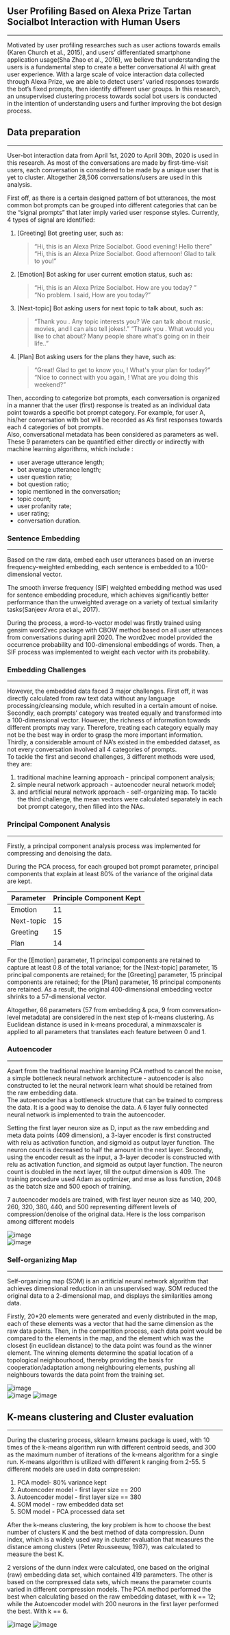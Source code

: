 ## User Profiling Based on Alexa Prize Tartan Socialbot Interaction with Human Users

---

Motivated by user profiling researches such as user actions towards emails (Karen Church et al., 2015), and users’ differentiated smartphone application usage(Sha Zhao et al., 2016), we believe that understanding the users is a fundamental step to create a better conversational AI with great user experience. With a large scale of voice interaction data collected through Alexa Prize, we are able to detect users’ varied responses towards the bot’s fixed prompts, then identify different user groups. In this research, an unsupervised clustering process towards social bot users is conducted in the intention of understanding users and further improving the bot design process.

## Data preparation

---

User-bot interaction data from April 1st, 2020 to April 30th, 2020 is used in this research. As most of the conversations are made by first-time-visit users, each conversation is considered to be made by a unique user that is yet to cluster. Altogether 28,506 conversations/users are used in this analysis.

First off, as there is a certain designed pattern of bot utterances, the most common bot prompts can be grouped into different categories that can be the “signal prompts” that later imply varied user response styles. Currently, 4 types of signal are identified:

1. [Greeting] Bot greeting user, such as:

   > “Hi, this is an Alexa Prize Socialbot. Good evening! Hello there”
   > “Hi, this is an Alexa Prize Socialbot. Good afternoon! Glad to talk to you!”

2. [Emotion] Bot asking for user current emotion status, such as:

   > “Hi, this is an Alexa Prize Socialbot. How are you today? ”  
   > “No problem. I said, How are you today?”

3. [Next-topic] Bot asking users for next topic to talk about, such as:

   > “Thank you <user name>. Any topic interests you? We can talk about music, movies, and I can also tell jokes!.”
   > “Thank you <user name>. What would you like to chat about? Many people share what's going on in their life..”

4. [Plan] Bot asking users for the plans they have, such as:
   > “Great! Glad to get to know you, <username>! What's your plan for today?”
   > “Nice to connect with you again, <username>! What are you doing this weekend?”

Then, according to categorize bot prompts, each conversation is organized in a manner that the user (first) response is treated as an individual data point towards a specific bot prompt category. For example, for user A, his/her conversation with bot will be recorded as A’s first responses towards each 4 categories of bot prompts.  
Also, conversational metadata has been considered as parameters as well. These 9 parameters can be quantified either directly or indirectly with machine learning algorithms, which include :

- user average utterance length;
- bot average utterance length;
- user question ratio;
- bot question ratio;
- topic mentioned in the conversation;
- topic count;
- user profanity rate;
- user rating;
- conversation duration.

### Sentence Embedding

---

Based on the raw data, embed each user utterances based on an inverse frequency-weighted embedding, each sentence is embedded to a 100-dimensional vector.

The smooth inverse frequency (SIF) weighted embedding method was used for sentence embedding procedure, which achieves significantly better performance than the unweighted average on a variety of textual similarity tasks(Sanjeev Arora et al., 2017).

During the process, a word-to-vector model was firstly trained using gensim word2vec package with CBOW method based on all user utterances from conversations during april 2020. The word2vec model provided the occurrence probability and 100-dimensional embeddings of words. Then, a SIF process was implemented to weight each vector with its probability.

### Embedding Challenges

---

However, the embedded data faced 3 major challenges. First off, it was directly calculated from raw text data without any language processing/cleansing module, which resulted in a certain amount of noise. Secondly, each prompts’ category was treated equally and transformed into a 100-dimensional vector. However, the richness of information towards different prompts may vary. Therefore, treating each category equally may not be the best way in order to grasp the more important information. Thirdly, a considerable amount of NA’s existed in the embedded dataset, as not every conversation involved all 4 categories of prompts.  
To tackle the first and second challenges, 3 different methods were used, they are:

1. traditional machine learning approach - principal component analysis;
2. simple neural network approach - autoencoder neural network model;
3. and artificial neural network approach - self-organizing map.
   To tackle the third challenge, the mean vectors were calculated separately in each bot prompt category, then filled into the NAs.

### Principal Component Analysis

---

Firstly, a principal component analysis process was implemented for compressing and denoising the data.

During the PCA process, for each grouped bot prompt parameter, principal components that explain at least 80% of the variance of the original data are kept.

| Parameter  | Principle Component Kept |
| ---------- | ------------------------ |
| Emotion    | 11                       |
| Next-topic | 15                       |
| Greeting   | 15                       |
| Plan       | 14                       |

For the [Emotion] parameter, 11 principal components are retained to capture at least 0.8 of the total variance; for the [Next-topic] parameter, 15 principal components are retained; for the [Greeting] parameter, 15 principal components are retained; for the [Plan] parameter, 16 principal components are retained. As a result, the original 400-dimensional embedding vector shrinks to a 57-dimensional vector.

Altogether, 66 parameters (57 from embedding & pca, 9 from conversation-level metadata) are considered in the next step of k-means clustering. As Euclidean distance is used in k-means procedural, a minmaxscaler is applied to all parameters that translates each feature between 0 and 1.

### Autoencoder

---

Apart from the traditional machine learning PCA method to cancel the noise, a simple bottleneck neural network architecture - autoencoder is also constructed to let the neural network learn what should be retained from the raw embedding data.  
The autoencoder has a bottleneck structure that can be trained to compress the data. It is a good way to denoise the data. A 6 layer fully connected neural network is implemented to train the autoencoder.

Setting the first layer neuron size as D, input as the raw embedding and meta data points (409 dimension), a 3-layer encoder is first constructed with relu as activation function, and sigmoid as output layer function. The neuron count is decreased to half the amount in the next layer. Secondly, using the encoder result as the input, a 3-layer decoder is constructed with relu as activation function, and sigmoid as output layer function. The neuron count is doubled in the next layer, till the output dimension is 409. The training procedure used Adam as optimizer, and mse as loss function, 2048 as the batch size and 500 epoch of training.

7 autoencoder models are trained, with first layer neuron size as 140, 200, 260, 320, 380, 440, and 500 representing different levels of compression/denoise of the original data. Here is the loss comparison among different models

![image](nn_compare_1.png)  
![image](nn_compare_2.png)

### Self-organizing Map

---

Self-organizing map (SOM) is an artificial neural network algorithm that achieves dimensional reduction in an unsupervised way. SOM reduced the original data to a 2-dimensional map, and displays the similarities among data.

Firstly, 20\*20 elements were generated and evenly distributed in the map, each of these elements was a vector that had the same dimension as the raw data points. Then, in the competition process, each data point would be compared to the elements in the map, and the element which was the closest (in euclidean distance) to the data point was found as the winner element. The winning elements determine the spatial location of a topological neighbourhood, thereby providing the basis for cooperation/adaptation among neighbouring elements, pushing all neighbours towards the data point from the training set.

![image](som_equation.png)  
![image](som_1.png)
![image](som_2.png)

## K-means clustering and Cluster evaluation

---

During the clustering process, sklearn kmeans package is used, with 10 times of the k-means algorithm run with different centroid seeds, and 300 as the maximum number of iterations of the k-means algorithm for a single run. K-means algorithm is utilized with different k ranging from 2-55. 5 different models are used in data compression:

1. PCA model- 80% variance kept
2. Autoencoder model - first layer size == 200
3. Autoencoder model - first layer size == 380
4. SOM model - raw embedded data set
5. SOM model - PCA processed data set

After the k-means clustering, the key problem is how to choose the best number of clusters K and the best method of data compression. Dunn index, which is a widely used way in cluster evaluation that measures the distance among clusters (Peter Rousseeuw, 1987), was calculated to measure the best K.

2 versions of the dunn index were calculated, one based on the original (raw) embedding data set, which contained 419 parameters. The other is based on the compressed data sets, which means the parameter counts varied in different compression models.
The PCA method performed the best when calculating based on the raw embedding dataset, with k == 12; while the Autoencoder model with 200 neurons in the first layer performed the best. With k == 6.

![image](dunn_1.png)
![image](dunn_2.png)

